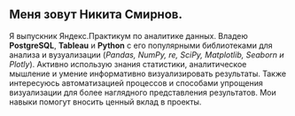 ## Меня зовут Никита Смирнов. 
Я выпускник Яндекс.Практикум по аналитике данных. Владею **PostgreSQL**, **Tableau** и **Python** с его популярными библиотеками для анализа и вузуализации (*Pandas, NumPy, re, SciPy, Matplotlib, Seaborn и Plotly*). Активно использую знания статистики, аналитическое мышление и умение информативно визуализировать результаты. Также интересуюсь автоматизацией процессов и способами упрощения визуализации для более наглядного представления результатов. Мои навыки помогут вносить ценный вклад в проекты.
